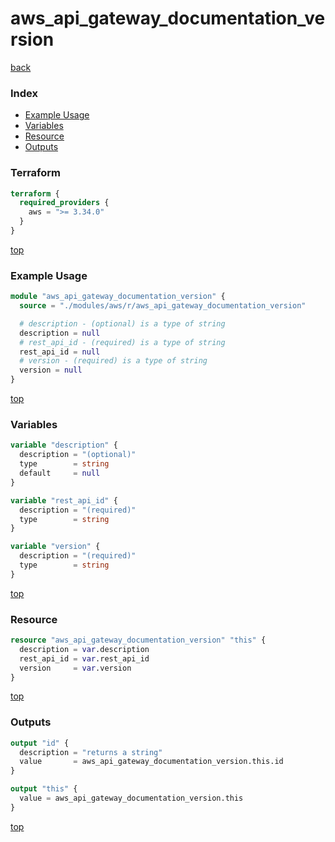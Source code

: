 # aws_api_gateway_documentation_version

[back](../aws.md)

### Index

- [Example Usage](#example-usage)
- [Variables](#variables)
- [Resource](#resource)
- [Outputs](#outputs)

### Terraform

```terraform
terraform {
  required_providers {
    aws = ">= 3.34.0"
  }
}
```

[top](#index)

### Example Usage

```terraform
module "aws_api_gateway_documentation_version" {
  source = "./modules/aws/r/aws_api_gateway_documentation_version"

  # description - (optional) is a type of string
  description = null
  # rest_api_id - (required) is a type of string
  rest_api_id = null
  # version - (required) is a type of string
  version = null
}
```

[top](#index)

### Variables

```terraform
variable "description" {
  description = "(optional)"
  type        = string
  default     = null
}

variable "rest_api_id" {
  description = "(required)"
  type        = string
}

variable "version" {
  description = "(required)"
  type        = string
}
```

[top](#index)

### Resource

```terraform
resource "aws_api_gateway_documentation_version" "this" {
  description = var.description
  rest_api_id = var.rest_api_id
  version     = var.version
}
```

[top](#index)

### Outputs

```terraform
output "id" {
  description = "returns a string"
  value       = aws_api_gateway_documentation_version.this.id
}

output "this" {
  value = aws_api_gateway_documentation_version.this
}
```

[top](#index)
